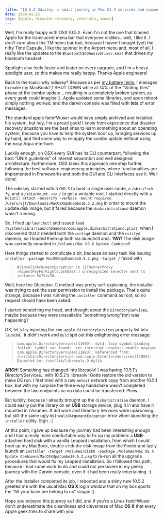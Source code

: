 ```yaml
---
title: "10.5.2 Odissey: a small journey in Mac OS X services and components"
date: 2008-02-15
tags: [apple, disaster recovery, internals, macos]
---
```



Well, I'm really happy with OSX 10.5.2. Even I'm not the one that blamed Apple
for the translucent menu bar that everyone dislikes.. well, I like it. I don't
care about the TM menu bar tool, because I haven't bought (yet) the nifty Time
Capsule, I like the spinner in the Airport menu and, most of all, I really like
the updates to the `BluetoothSCOAudioDriver.kext` that drives my bluetooth
headset.

Spotlight also feels faster and faster on every upgrade, and I'm a heavy
spotlight user, so this makes me really happy. Thanks Apple engineers!

Back to the topic: why odissey? Because as per [my battery
hints](../2008-01-31-how-to-keep-your-apple-notebook-battery-healthy/), I managed
to make my MacBook2,1 SHUT DOWN while at 74% of the "Writing files" phase of
the combo update... resulting in a completely broken system, as every geek
could imagine :). Apple updated some libraries, and upon reboot simply nothing
worked, and the darwin console was filled with **lots** of error messages.

The standard apple fanb^Wuser would have simply archived and installed his
system, but hey, I'm a proud geek! I know from experience that disaster
recovery situations are the best ones to learn something about an operating
system, because you have to help the system boot up, bringing services up by
hand, and find some way to re-apply the combo update without using the easy
Aqua interface.

Luckily enough, on OSX every GUI has its CLI counterpart, following the best
"UNIX guidelines" of interest separation and well designed architecture.
Furthermore, OSX takes this approach one step further, following the best
software engineering principles, where functionalities are implemented in
Frameworks and both the GUI and CLI interfaces use it. Well done!

The odissey started with a `CMD-S` to boot in single user mode, a `/sbin/fsck
-fy`, and a `/sbin/mount -uw /` to get a writable root. I started directly with
a `hdiutil attach -noverify -verbose -mount required
/Users/vjt/Downloads/MacOSXUpdCombo10.5.2.dmg` in order to mount the update
disk image, but it failed because the `diskarbitrationd` daemon wasn't running.

So, I fired up `launchctl` and issued `load
/System/Librar/LaunchDaemons/com.apple.diskarbitrationd.plist`, when I
discovered that it needed both the `configd` daemon and the `notifyd` daemon,
so I loaded them up both via launchctl and.. **YAY**! The disk image was
correctly mounted in `/Volumes/Mac OS X Update Combined`!

Here things started to complicate a bit, because an easy task like issuing
`installer -package MacOSXUpdCombo10.5.2.pkg -target /` failed with

> `NSInvalidArgumentException in [IFRunnerProxy
> requestKeyForRights:askUser:] unrecognized selector sent to instance
> 0x79ac50.`

Well, here the Objective-C method was pretty self-explaining, the installer was
trying to ask the user permission to install the package. That's quite strange,
because I was running the `installer` command as root, so no request should
have been asked.

 I started scratching my head, and thought about the `DirectoryServices`, maybe
because they were unavailable "something wrong"(tm) was happening?

OK, let's try injecting the `com.apple.DirectoryServices` property list into
`launchd`.. it didn't work and `dyld` spit out this enlightening error message:

> `com.apple.DirectoryServices[11980]: dyld: lazy symbol binding failed: Symbol
> not found: _res_interrupt_requests_enable voyager
> com.apple.DirectoryServices[11980]: Referenced from:
> /usr/sbin/DirectoryService com.apple.DirectoryServices[11980]: Expected in:
> /usr/lib/libresolv.9.dylib`

**ARGH**! Something has changed into libresolv! I was having 10.5.1's
DirectoryServices.. with 10.5.2's libresolv! Gotta restore the old version to
make DS run. I first tried with a raw `netcat` network copy from another 10.5.1
box, but with my surprise the three-way handshake wasn't completed between the
two endpoints so no data could be transferred. Phew.

But luckily, because I already brought up the `diskarbitration` daemon, I could
easily put the library on an **USB** storage device, plug it in and have it
mounted in /Volumes. It did work and Directory Services were up&#38;running..
but still the same ugly `NSInvalidArgumentException` error when launching the
`installer` utility. Sigh. :(

At this point, I gave up because my journey had been interesting enough and I
had a really more comfortable way to fix up my problem: a **USB**-attached hard
disk with a vanilla Leopard installation, from which I could boot up my
MacBook, double click the disk image from the Finder and lazily launch an
`installer -target /Volumes/disk0 -package /Volumes/Mac OS X Update
Combined/MacOSXUpdCombo10.5.2.pkg` to re-run all the upgrade procedures that
would fix my Leopard installation. So I followed this path, because I had some
work to do and could not persevere in my geeky journey with the Darwin console,
even if it had been really entertaining. :)

After the installer completed its job, I rebooted and a shiny new 10.5.2
greeted me with the usual Mac **OS X** login window that on my box sports the
"All your base are belong to us" slogan ;).

Hope you enjoyed this journey as I did, and if you're a Linux fanb^Wuser don't
underestimate the cleanliness and cleverness of Mac **OS X** that every Apple
geek tries to share with you!
